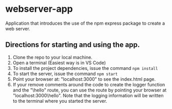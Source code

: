 # webserver-app

Application that introduces the use of the npm express package to create a web server.

## Directions for starting and using the app.

1. Clone the repo to your local machine.
2. Open a terminal (Easiest way is in VS Code)
3. To install the project dependencies, issue the command `npm install`
4. To start the server, issue the command `npm start`
5. Point your browser at: "localhost:3000" to see the index.html page.
6. If your remove comments around the code to create the logger function and the "\hello" route, you can use the route by pointing your browser at "localhost:3000\hello". Note that the logging information will be written to the terminal where you started the server.
